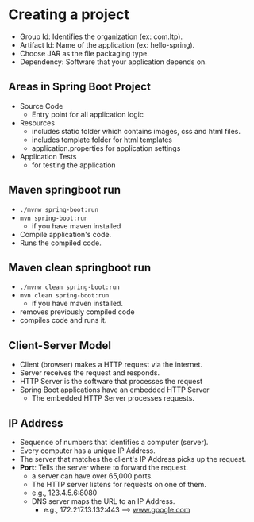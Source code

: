 # Creating a project

- Group Id: Identifies the organization (ex: com.ltp).
- Artifact Id: Name of the application (ex: hello-spring).
- Choose JAR as the file packaging type.
- Dependency: Software that your application depends on.

## Areas in Spring Boot Project

- Source Code
    - Entry point for all application logic
- Resources
    - includes static folder which contains images, css and html files.
    - includes template folder for html templates
    - application.properties for application settings
- Application Tests
    - for testing the application

## Maven springboot run

- `./mvnw spring-boot:run`
- `mvn spring-boot:run`
    - if you have maven installed
- Compile application's code.
- Runs the compiled code.

## Maven clean springboot run

- `./mvnw clean spring-boot:run`
- `mvn clean spring-boot:run`
    - if you have maven installed.
- removes previously compiled code
- compiles code and runs it.

## Client-Server Model

- Client (browser) makes a HTTP request via the internet.
- Server receives the request and responds.
- HTTP Server is the software that processes the request
- Spring Boot applications have an embedded HTTP Server
    - The embedded HTTP Server processes requests.

## IP Address

- Sequence of numbers that identifies a computer (server).
- Every computer has a unique IP Address.
- The server that matches the client's IP Address picks up the request.
- **Port**: Tells the server where to forward the request.
    - a server can have over 65,000 ports.
    - The HTTP server listens for requests on one of them.
    - e.g., 123.4.5.6:8080
    - DNS server maps the URL to an IP Address. 
        - e.g., 172.217.13.132:443 --> www.google.com


    





















